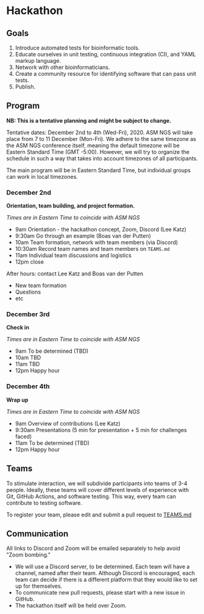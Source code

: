 # Hackathon

## Goals

1. Introduce automated tests for bioinformatic tools.
2. Educate ourselves in unit testing, continuous integration (CI), and YAML markup language.
3. Network with other bioinformaticians.
4. Create a community resource for identifying software that can pass unit tests.
5. Publish.

## Program

**NB: This is a tentative planning and might be subject to change.**

Tentative dates: December 2nd to 4th (Wed-Fri), 2020. ASM NGS will take place from 7 to 11 December (Mon-Fri).
We adhere to the same timezone as the ASM NGS conference itself, meaning the default timezone will be Eastern Standard Time (GMT -5:00).
However, we will try to organize the schedule in such a way that takes into account timezones of all participants.

The main program will be in Eastern Standard Time, but individual groups can work in local timezones.

### December 2nd

**Orientation, team building, and project formation.**

_Times are in Eastern Time to coincide with ASM NGS_

* 9am Orientation - the hackathon concept, Zoom, Discord (Lee Katz)
* 9:30am Go through an example (Boas van der Putten)
* 10am Team formation, network with team members (via Discord)
* 10:30am Record team names and team members on `TEAMS.md`
* 11am Individual team discussions and logistics
* 12pm close

After hours: contact Lee Katz and Boas van der Putten
* New team formation
* Questions
* etc

### December 3rd

**Check in**

_Times are in Eastern Time to coincide with ASM NGS_

* 9am To be determined (TBD)
* 10am TBD
* 11am TBD
* 12pm Happy hour

### December 4th

**Wrap up**

_Times are in Eastern Time to coincide with ASM NGS_

* 9am Overview of contributions (Lee Katz)
* 9:30am Presentations (5 min for presentation + 5 min for challenges faced)
* 11am To be determined (TBD)
* 12pm Happy hour

## Teams

To stimulate interaction, we will subdivide participants into teams of 3-4 people.
Ideally, these teams will cover different levels of experience with Git, GitHub Actions, and software testing.
This way, every team can contribute to testing software.

To register your team, please edit and submit a pull request to [TEAMS.md](/TEAMS.md)

## Communication

All links to Discord and Zoom will be emailed separately to help avoid "Zoom bombing."

* We will use a Discord server, to be determined.
Each team will have a channel, named after their team.
Although Discord is encouraged, each team can decide if there is a different platform that they would like to set up for themselves.
* To communicate new pull requests, please start with a new issue in GitHub.
* The hackathon itself will be held over Zoom.
